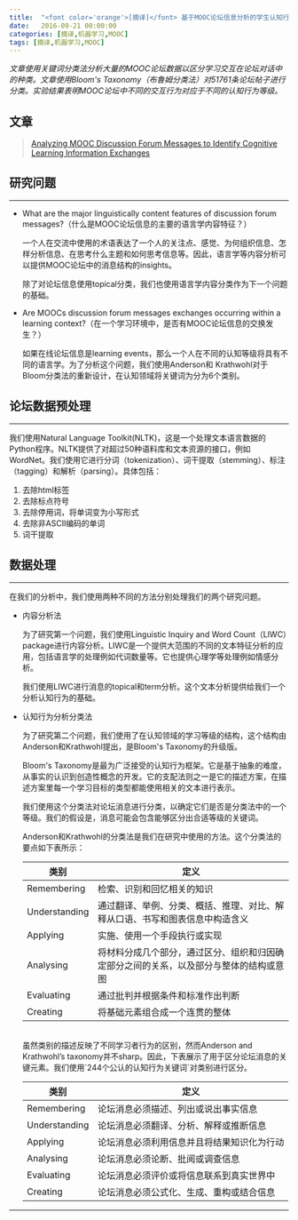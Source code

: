 ```yaml
---
title:  "<font color='orange'>[摘译]</font> 基于MOOC论坛信息分析的学生认知行为分类"
date:   2016-09-21 00:00:00
categories: [摘译,机器学习,MOOC]
tags: [摘译,机器学习,MOOC]
---
```


*文章使用关键词分类法分析大量的MOOC论坛数据以区分学习交互在论坛对话中的种类。文章使用Bloom's Taxonomy（布鲁姆分类法）对51761条论坛帖子进行分类。实验结果表明MOOC论坛中不同的交互行为对应于不同的认知行为等级。*

## 文章

> [Analyzing MOOC Discussion Forum Messages to Identify Cognitive Learning Information Exchanges][paper-link]

## 研究问题
---

* What are the major linguistically content features of discussion forum messages?（什么是MOOC论坛信息的主要的语言学内容特征？）

	一个人在交流中使用的术语表达了一个人的关注点、感觉、为何组织信息、怎样分析信息、在思考什么主题和如何思考信息等。因此，语言学等内容分析可以提供MOOC论坛中的消息结构的insights。

	除了对论坛信息使用topical分类，我们也使用语言学内容分类作为下一个问题的基础。

* Are MOOCs discussion forum messages exchanges occurring within a learning context?（在一个学习环境中，是否有MOOC论坛信息的交换发生？）

	如果在线论坛信息是learning events，那么一个人在不同的认知等级将具有不同的语言学。为了分析这个问题，我们使用Anderson和 Krathwohl对于Bloom分类法的重新设计，在认知领域将关键词为分为6个类别。

## 论坛数据预处理
---

我们使用Natural Language Toolkit(NLTK)，这是一个处理文本语言数据的Python程序。NLTK提供了对超过50种语料库和文本资源的接口，例如WordNet。我们使用它进行分词（tokenization）、词干提取（stemming）、标注（tagging）和解析（parsing）。具体包括：

1. 去除html标签
2. 去除标点符号
3. 去除停用词，将单词变为小写形式
4. 去除非ASCII编码的单词
5. 词干提取

## 数据处理
---

在我们的分析中，我们使用两种不同的方法分别处理我们的两个研究问题。

* 内容分析法

	为了研究第一个问题，我们使用Linguistic Inquiry and Word Count（LIWC）package进行内容分析。LIWC是一个提供大范围的不同的文本特征分析的应用，包括语言学的处理例如代词数量等。它也提供心理学等处理例如情感分析。

	我们使用LIWC进行消息的topical和term分析。这个文本分析提供给我们一个分析认知行为的基础。

* 认知行为分析分类法
	
	为了研究第二个问题，我们使用了在认知领域的学习等级的结构，这个结构由Anderson和Krathwohl提出，是Bloom's Taxonomy的升级版。

	Bloom's Taxonomy是最为广泛接受的认知行为框架。它是基于抽象的难度，从事实的认识到创造性概念的开发。它的支配法则之一是它的描述方案，在描述方案里每一个学习目标的类型都能使用相关的文本进行表示。

	我们使用这个分类法对论坛消息进行分类，以确定它们是否是分类法中的一个等级。我们的假设是，消息可能会包含能够区分出合适等级的关键词。

	Anderson和Krathwohl的分类法是我们在研究中使用的方法。这个分类法的要点如下表所示：

	|类别|定义|
	|---|---|
	|Remembering|检索、识别和回忆相关的知识|
	|Understanding|通过翻译、举例、分类、概括、推理、对比、解释从口语、书写和图表信息中构造含义|
	|Applying|实施、使用一个手段执行或实现|
	|Analysing|将材料分成几个部分，通过区分、组织和归因确定部分之间的关系，以及部分与整体的结构或意图|
	|Evaluating|通过批判并根据条件和标准作出判断|
	|Creating|将基础元素组合成一个连贯的整体|

	<br/>
	虽然类别的描述反映了不同学习者行为的区别，然而Anderson and Krathwohl’s taxonomy并不sharp。因此，下表展示了用于区分论坛消息的关键元素。我们使用`244个公认的认知行为关键词`对类别进行区分。

	|类别|定义|
	|---|---|
	|Remembering|论坛消息必须描述、列出或说出事实信息|
	|Understanding|论坛消息必须翻译、分析、解释或推断信息|
	|Applying|论坛消息必须利用信息并且将结果知识化为行动|
	|Analysing|论坛消息必须论断、批阅或调查信息|
	|Evaluating|论坛消息必须评价或将信息联系到真实世界中|
	|Creating|论坛消息必须公式化、生成、重构或结合信息|

---

[paper-link]: https://www.asist.org/files/meetings/am15/proceedings/submissions/papers/35paper.pdf
